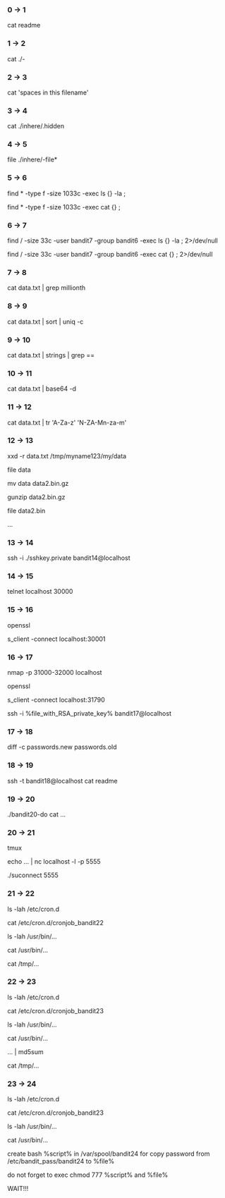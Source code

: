 ### 0 -> 1

cat readme

### 1 -> 2

cat ./-

### 2 -> 3

cat 'spaces in this filename'

### 3 -> 4

cat ./inhere/.hidden

### 4 -> 5

file ./inhere/-file*

### 5 -> 6

find * -type f -size 1033c  -exec ls {} -la \;

find * -type f -size 1033c  -exec cat {}  \;

### 6 -> 7

find / -size 33c -user bandit7 -group bandit6  -exec ls {} -la \; 2>/dev/null

find / -size 33c -user bandit7 -group bandit6  -exec cat {}  \; 2>/dev/null

### 7 -> 8

cat data.txt | grep millionth

### 8 -> 9

cat data.txt | sort | uniq -c

### 9 -> 10

cat data.txt | strings | grep ==

### 10 -> 11

cat data.txt | base64 -d

### 11 -> 12

cat data.txt | tr 'A-Za-z' 'N-ZA-Mn-za-m'

### 12 -> 13

xxd -r data.txt /tmp/myname123/my/data

file data

mv data data2.bin.gz

gunzip data2.bin.gz

file data2.bin

...

### 13 -> 14

ssh -i ./sshkey.private bandit14@localhost

### 14 -> 15

telnet localhost 30000

### 15 -> 16

openssl

s_client -connect localhost:30001

### 16 -> 17

nmap -p 31000-32000 localhost

openssl

s_client -connect localhost:31790

ssh -i %file_with_RSA_private_key% bandit17@localhost

### 17 -> 18

diff -c passwords.new passwords.old

### 18 -> 19

ssh -t bandit18@localhost cat readme

### 19 -> 20

./bandit20-do cat ...

### 20 -> 21

tmux 

echo ... | nc localhost -l -p 5555

./suconnect 5555

### 21 -> 22

ls -lah /etc/cron.d

cat /etc/cron.d/cronjob_bandit22

ls -lah /usr/bin/...

cat /usr/bin/...

cat /tmp/...

### 22 -> 23

ls -lah /etc/cron.d

cat /etc/cron.d/cronjob_bandit23

ls -lah /usr/bin/...

cat /usr/bin/...

... | md5sum

cat /tmp/...

### 23 -> 24

ls -lah /etc/cron.d

cat /etc/cron.d/cronjob_bandit23

ls -lah /usr/bin/...

cat /usr/bin/...

create bash %script% in /var/spool/bandit24 for copy password from /etc/bandit_pass/bandit24 to %file%

do not forget to exec chmod 777 %script% and %file%

WAIT!!!